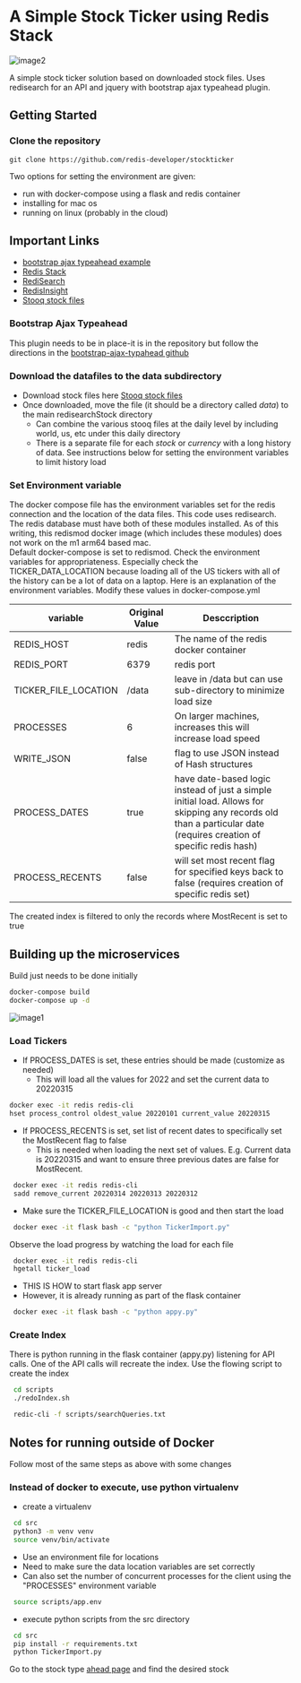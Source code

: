 # A Simple Stock Ticker using Redis Stack

![image2](https://raw.githubusercontent.com/redis-developer/stockticker/master/stockticker.png)

A simple stock ticker solution based on downloaded stock files.  Uses redisearch for an API and jquery with bootstrap ajax typeahead plugin.


## Getting Started


### Clone the repository

```
git clone https://github.com/redis-developer/stockticker
```


Two options for setting the environment are given:  
  * run with docker-compose using a flask and redis container
  * installing for mac os
  * running on linux (probably in the cloud)

## Important Links

* [bootstrap ajax typeahead example](https://github.com/biggora/bootstrap-ajax-typeahead)
* [Redis Stack](https://redis.com/blog/introducing-redis-stack/)
* [RediSearch](https://redis.io/docs/stack/search/)
* [RedisInsight](https://redis.io/docs/stack/insight/)
* [Stooq stock files](https://stooq.com/db/h/)


### Bootstrap Ajax Typeahead

This plugin needs to be in place-it is in the repository but follow the directions in the [bootstrap-ajax-typahead github](https://github.com/biggora/bootstrap-ajax-typeahead)

### Download the datafiles to the data subdirectory

* Download stock files here
 [Stooq stock files](https://stooq.com/db/h/)
* Once downloaded, move the file (it should be a directory called *data*) to the main redisearchStock directory
  * Can combine the various stooq files at the daily level by including world, us, etc under this daily directory
  * There is a separate file for each *stock* or *currency* with a long history of data.  See instructions below for setting the environment variables to limit history load
  

### Set Environment variable

The docker compose file has the environment variables set for the redis connection and the location of the data files.
This code uses redisearch.  The redis database must have both of these modules installed.
As of this writing, this redismod docker image (which includes these modules) does not work on the m1 arm64 based mac.  
Default docker-compose is set to redismod.  Check the environment variables for appropriateness. Especially check the TICKER_DATA_LOCATION because loading all of 
the US tickers with all of the history can be a lot of data on a laptop.  Here is an explanation of the environment variables.
Modify these values in docker-compose.yml

| variable             | Original Value | Desccription                                                                                                                                                            |
|----------------------|----------------|-------------------------------------------------------------------------------------------------------------------------------------------------------------------------|
| REDIS_HOST           | redis          | The name of the redis docker container                                                                                                                                  |
| REDIS_PORT           | 6379           | redis port                                                                                                                                                              |
| TICKER_FILE_LOCATION | /data          | leave in /data but can use sub-directory to minimize load size                                                                                                          | 
| PROCESSES            | 6              | On larger machines, increases this will increase load speed                                                                                                             |
| WRITE_JSON           | false          | flag to use JSON instead of Hash structures                                                                                                                    |
| PROCESS_DATES        | true           | have date-based logic instead of just a simple initial load.  Allows for <br/> skipping any records old than a particular date (requires creation of specific redis hash) |   
| PROCESS_RECENTS      | false          | will set most recent flag for specified keys back to false    (requires creation of specific redis set)                                                             |

The created index is filtered to only the records where MostRecent is set to true

## Building up the microservices

Build just needs to be done initially

```bash
docker-compose build
docker-compose up -d 
```

![image1](https://raw.githubusercontent.com/redis-developer/stockticker/master/src/static/typeaheadStocks.png)


### Load Tickers

* If PROCESS_DATES is set, these entries should be made (customize as needed)
  * This will load all the values for 2022 and set the current data to 20220315

```bash
docker exec -it redis redis-cli 
hset process_control oldest_value 20220101 current_value 20220315 
```

* If PROCESS_RECENTS is set, set list of recent dates to specifically set the MostRecent flag to false
  * This is needed when loading the next set of values.  E.g.  Current data is 20220315 and want to ensure three previous dates are false for MostRecent.  
```bash
 docker exec -it redis redis-cli
 sadd remove_current 20220314 20220313 20220312 
```

* Make sure the TICKER_FILE_LOCATION is good and then start the load

```bash
 docker exec -it flask bash -c "python TickerImport.py"
```

Observe the load progress by watching the load for each file
 
 ```bash
  docker exec -it redis redis-cli 
  hgetall ticker_load
 ```
 
 * THIS IS HOW to start flask app server
  * However, it is already running as part of the flask container
 
 ```bash
  docker exec -it flask bash -c "python appy.py"
 ```
### Create Index

There is python running in the flask container (appy.py) listening for API calls.  One of the API calls will recreate the index.  Use the flowing script to create the index

```bash
 cd scripts
 ./redoIndex.sh
```


```bash
 redic-cli -f scripts/searchQueries.txt
```

##  Notes for running outside of Docker

Follow most of the same steps as above with some changes

### Instead of docker to execute, use python virtualenv

* create a virtualenv
```bash
 cd src
 python3 -m venv venv
 source venv/bin/activate
```

   * Use an environment file for locations
   * Need to make sure the data location variables are set correctly
   * Can also set the number of concurrent processes for the client using the "PROCESSES" environment variable

```bash
 source scripts/app.env
```

* execute python scripts from the src directory
 ```bash
  cd src
  pip install -r requirements.txt
  python TickerImport.py
 ```

Go to the stock type [ahead page](http://localhost:5000) and find the desired stock
